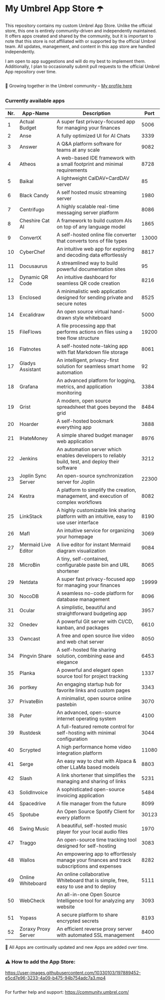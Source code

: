 # My Umbrel App Store ☂️

This repository contains my custom Umbrel App Store. Unlike the official store, this one is entirely community-driven and independently maintained. It offers apps created and shared by the community, but it is important to note that this store is not affiliated with or supported by the official Umbrel team. All updates, management, and content in this app store are handled independently.


I am open to app suggestions and will do my best to implement them. Additionally, I plan to occasionally submit pull requests to the official Umbrel App repository over time.

##

🤝 Growing together in the Umbrel community – [My profile here](https://community.umbrel.com/u/denny) 

##

### Currently available apps

| Nr. | App-Name              | Description | Port   |
|-----|------------------------|-------------|--------|
| 1   | Actual Budget         | A super fast privacy-focused app for managing your finances | 5006   |
| 2   | Anse                  | A fully optimized UI for AI Chats | 3339   |
| 3   | Answer                | A Q&A platform software for teams at any scale | 9082   |
| 4   | Atheos                | A web-based IDE framework with a small footprint and minimal requirements | 8728   |
| 5   | Baikal                | A lightweight CalDAV+CardDAV server | 85     |
| 6   | Black Candy           | A self hosted music streaming server | 1980   |
| 7   | Centrifugo            | A highly scalable real-time messaging server platform | 8086   |
| 8   | Cheshire Cat AI       | A framework to build custom AIs on top of any language model | 1865   |
| 9   | ConvertX              | A self-hosted online file converter that converts tons of file types | 13000  |
| 10  | CyberChef             | An intuitive web app for exploring and decoding data effortlessly | 8817   |
| 11  | Docusaurus            | A streamlined way to build powerful documentation sites | 95     |
| 12  | Dynamic QR Code       | An intuitive dashboard for seamless QR code creation | 8216   |
| 13  | Enclosed              | A minimalistic web application designed for sending private and secure notes | 8525   |
| 14  | Excalidraw            | An open source virtual hand-drawn style whiteboard | 5000   |
| 15  | FileFlows             | A file processing app that performs actions on files using a tree flow structure | 19200  |
| 16  | Flatnotes             | A self-hosted note-taking app with flat Markdown file storage | 8061   |
| 17  | Gladys Assistant      | An intelligent, privacy-first solution for seamless smart home automation | 92     |
| 18  | Grafana               | An advanced platform for logging, metrics, and application monitoring | 3384   |
| 19  | Grist                 | A modern, open source spreadsheet that goes beyond the grid | 8484   |
| 20  | Hoarder               | A self-hosted bookmark everything app | 3888   |
| 21  | IHateMoney            | A simple shared budget manager web application | 8976   |
| 22  | Jenkins               | An automation server which enables developers to reliably build, test, and deploy their software | 3212   |
| 23  | Joplin Sync Server    | An open-source synchronization server for Joplin | 22300  |
| 24  | Kestra                | A platform to simplify the creation, management, and execution of complex workflows | 8082   |
| 25  | LinkStack             | A highly customizable link sharing platform with an intuitive, easy to use user interface | 8190   |
| 26  | Mafl                  | An intuitive service for organizing your homepage | 3069   |
| 27  | Mermaid Live Editor   | A live editor for instant Mermaid diagram visualization | 9084   |
| 28  | MicroBin              | A tiny, self-contained, configurable paste bin and URL shortener | 8065   |
| 29  | Netdata               | A super fast privacy-focused app for managing your finances | 19999  |
| 30  | NocoDB                | A seamless no-code platform for database management | 8096   |
| 31  | Ocular                | A simplistic, beautiful and straightforward budgeting app | 3957   |
| 32  | Onedev                | A powerful Git server with CI/CD, kanban, and packages | 6610   |
| 33  | Owncast               | A free and open source live video and web chat server | 8050   |
| 34  | Pingvin Share         | A self-hosted file sharing solution, combining ease and elegance | 6453   |
| 35  | Planka                | A powerful and elegant open source tool for project tracking | 1337   |
| 36  | portkey               | An engaging startup hub for favorite links and custom pages | 3343   |
| 37  | PrivateBin            | A minimalist, open source online pastebin | 3070   |
| 38  | Puter                 | An advanced, open-source internet operating system | 4100   |
| 39  | Rustdesk              | A full-featured remote control for self-hosting with minimal configuration | 3044   |
| 40  | Scrypted              | A high performance home video integration platform | 11080  |
| 41  | Serge                 | An easy way to chat with Alpaca & other LLaMa based models | 8803   |
| 42  | Slash                 | A link shortener that simplifies the managing and sharing of links | 5231   |
| 43  | SolidInvoice          | A sophisticated open-source invoicing application | 5484   |
| 44  | Spacedrive            | A file manager from the future | 8099   |
| 45  | Spotube               | An Open Source Spotify Client for every platform | 30123  |
| 46  | Swing Music           | A beautiful, self-hosted music player for your local audio files | 1970   |
| 47  | Traggo                | An open-source time tracking tool designed for self-hosting | 3083   |
| 48  | Wallos                | An empowering app to effortlessly manage your finances and track subscriptions and expenses | 8282   |
| 49  | Online Whiteboard     | An online collaborative Whiteboard that is simple, free, easy to use and to deploy | 5111   |
| 50  | WebCheck              | An all-in-one Open Source Intelligence tool for analyzing any website | 3093   |
| 51  | Yopass                | A secure platform to share encrypted secrets | 8193   |
| 52  | Zoraxy Proxy Server   | An efficient reverse proxy server with automated SSL management | 8400  |

🔄 All Apps are continually updated and new Apps are added over time.

##


##

### ⚠️ How to add the App Store:

https://user-images.githubusercontent.com/10330103/197889452-e5cd7e96-3233-4a09-b475-94b754adc7a3.mp4

##

For further help and support: https://community.umbrel.com/
